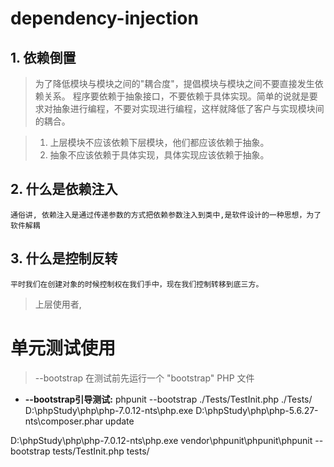 # dependency-injection

## 1. 依赖倒置
> 为了降低模块与模块之间的"耦合度"，提倡模块与模块之间不要直接发生依赖关系。
> 程序要依赖于抽象接口，不要依赖于具体实现。简单的说就是要求对抽象进行编程，不要对实现进行编程，这样就降低了客户与实现模块间的耦合。

> 1. 上层模块不应该依赖下层模块，他们都应该依赖于抽象。
> 2. 抽象不应该依赖于具体实现，具体实现应该依赖于抽象。

## 2. 什么是依赖注入
    通俗讲, 依赖注入是通过传递参数的方式把依赖参数注入到类中,是软件设计的一种思想，为了软件解耦

## 3. 什么是控制反转
    平时我们在创建对象的时候控制权在我们手中，现在我们控制转移到底三方。


> 上层使用者,
# 单元测试使用
  
> --bootstrap 在测试前先运行一个 "bootstrap" PHP 文件
* **--bootstrap引导测试:** phpunit --bootstrap ./Tests/TestInit.php ./Tests/
D:\phpStudy\php\php-7.0.12-nts\php.exe D:\phpStudy\php\php-5.6.27-nts\composer.phar update
  
D:\phpStudy\php\php-7.0.12-nts\php.exe vendor\phpunit\phpunit\phpunit --bootstrap tests/TestInit.php tests/